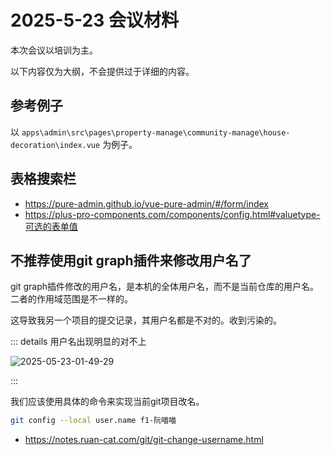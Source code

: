 # 2025-5-23 会议材料

本次会议以培训为主。

以下内容仅为大纲，不会提供过于详细的内容。

## 参考例子

以 `apps\admin\src\pages\property-manage\community-manage\house-decoration\index.vue` 为例子。

## 表格搜索栏

- https://pure-admin.github.io/vue-pure-admin/#/form/index
- https://plus-pro-components.com/components/config.html#valuetype-可选的表单值

## 不推荐使用git graph插件来修改用户名了

git graph插件修改的用户名，是本机的全体用户名，而不是当前仓库的用户名。二者的作用域范围是不一样的。

这导致我另一个项目的提交记录，其用户名都是不对的。收到污染的。

::: details 用户名出现明显的对不上

![2025-05-23-01-49-29](https://s2.loli.net/2025/05/23/aFViHwrt8ZJ2bAu.png)

:::

我们应该使用具体的命令来实现当前git项目改名。

```bash
git config --local user.name f1-阮喵喵
```

- https://notes.ruan-cat.com/git/git-change-username.html
